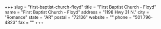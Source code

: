 +++
slug = "first-baptist-church-floyd"
title = "First Baptist Church - Floyd"
name = "First Baptist Church - Floyd"
address = "1198 Hwy 31 N."
city = "Romance"
state = "AR"
postal = "72136"
website = ""
phone = "501 796-4823"
fax = ""
+++
